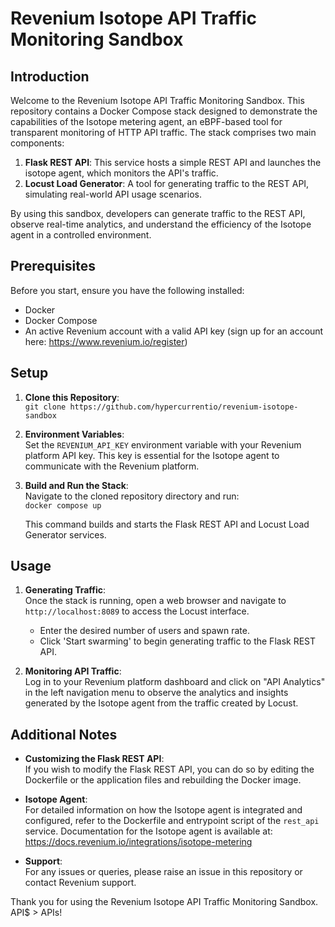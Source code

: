 # Revenium Isotope API Traffic Monitoring Sandbox

## Introduction

Welcome to the Revenium Isotope API Traffic Monitoring Sandbox. This repository contains a Docker Compose stack designed to demonstrate the capabilities of the Isotope metering agent, an eBPF-based tool for transparent monitoring of HTTP API traffic. The stack comprises two main components:

1. **Flask REST API**: This service hosts a simple REST API and launches the isotope agent, which monitors the API's traffic.
2. **Locust Load Generator**: A tool for generating traffic to the REST API, simulating real-world API usage scenarios.

By using this sandbox, developers can generate traffic to the REST API, observe real-time analytics, and understand the efficiency of the Isotope agent in a controlled environment.

## Prerequisites

Before you start, ensure you have the following installed:

- Docker
- Docker Compose
- An active Revenium account with a valid API key (sign up for an account here: https://www.revenium.io/register)

## Setup

1. **Clone this Repository**:  
   `git clone https://github.com/hypercurrentio/revenium-isotope-sandbox`
   
2. **Environment Variables**:  
   Set the `REVENIUM_API_KEY` environment variable with your Revenium platform API key. This key is essential for the Isotope agent to communicate with the Revenium platform.

3. **Build and Run the Stack**:  
   Navigate to the cloned repository directory and run:  
   `docker compose up `

   This command builds and starts the Flask REST API and Locust Load Generator services.

## Usage

1. **Generating Traffic**:  
   Once the stack is running, open a web browser and navigate to `http://localhost:8089` to access the Locust interface.
   
   - Enter the desired number of users and spawn rate.
   - Click 'Start swarming' to begin generating traffic to the Flask REST API.

2. **Monitoring API Traffic**:  
   Log in to your Revenium platform dashboard and click on "API Analytics" in the left navigation menu to observe the analytics and insights generated by the Isotope agent from the traffic created by Locust.

## Additional Notes

- **Customizing the Flask REST API**:  
  If you wish to modify the Flask REST API, you can do so by editing the Dockerfile or the application files and rebuilding the Docker image.

- **Isotope Agent**:  
  For detailed information on how the Isotope agent is integrated and configured, refer to the Dockerfile and entrypoint script of the `rest_api` service.  Documentation for the Isotope agent is available at: https://docs.revenium.io/integrations/isotope-metering

- **Support**:  
  For any issues or queries, please raise an issue in this repository or contact Revenium support.

Thank you for using the Revenium Isotope API Traffic Monitoring Sandbox. API$ > APIs!

